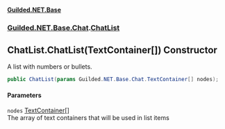 
#### [Guilded.NET.Base](index 'index')
### [Guilded.NET.Base.Chat](index#Guilded_NET_Base_Chat 'Guilded.NET.Base.Chat').[ChatList](ChatList 'Guilded.NET.Base.Chat.ChatList')
## ChatList.ChatList(TextContainer[]) Constructor
A list with numbers or bullets.  
```csharp
public ChatList(params Guilded.NET.Base.Chat.TextContainer[] nodes);
```

#### Parameters
<a name='Guilded_NET_Base_Chat_ChatList_ChatList(Guilded_NET_Base_Chat_TextContainer__)_nodes'></a>
`nodes` [TextContainer](TextContainer 'Guilded.NET.Base.Chat.TextContainer')[[]](https://docs.microsoft.com/en-us/dotnet/api/System.Array 'System.Array')  
The array of text containers that will be used in list items
  
